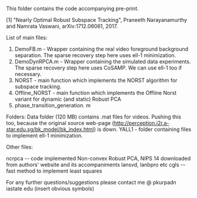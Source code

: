 This folder contains the code accompanying pre-print.

[1] "Nearly Optimal Robust Subspace Tracking", Praneeth Narayanamurthy and Namrata Vaswani, arXiv:1712.06061, 2017.

List of main files:
1. DemoFB.m - Wrapper containing the real video foreground background separation. The sparse recovery step here uses ell-1 minimization. 
2. DemoDynRPCA.m - Wrapper containing the simulated data experiments. The sparse recovery step here uses CoSAMP. We can use ell-1 too if necessary.
3. NORST - main function which implements the NORST algorithm for subspace tracking.
4. Offline_NORST - main function which implements the Offline Norst variant for dynamic (and static) Robust PCA
5. phase_transition_generation. m

Folders:
Data folder (120 MB) contains .mat files for videos. Pushing this too, because the original source web-page (http://perception.i2r.a-star.edu.sg/bk_model/bk_index.html) is down.
YALL1 - folder containing files to implement ell-1 minimization.


Other files:

ncrpca -- code implemented Non-convex Robust PCA, NIPS 14 downloaded from authors' website and its accompaniments lansvd, lanbpro etc
cgls -- fast method to implement least squares


For any further questions/suggestions please contact me @ pkurpadn iastate edu (insert obvious symbols)

